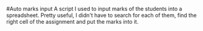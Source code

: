 #Auto marks input
A script I used to input marks of the students into a spreadsheet. Pretty useful, I didn't have to search for each of them, find the right cell of the assignment and put the marks into it.
